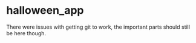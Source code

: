 # halloween_app
There were issues with getting git to work, the important parts should still be here though.
